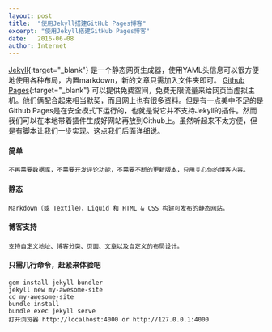 ```yaml
---
layout: post
title:  "使用Jekyll搭建GitHub Pages博客"
excerpt: "使用Jekyll搭建GitHub Pages博客"
date:   2016-06-08
author: Internet
---
```


[Jekyll](http://jekyllcn.com/){:target="_blank"} 是一个静态网页生成器，使用YAML头信息可以很方便地使用各种布局，内置markdown，新的文章只需加入文件夹即可。
[Github Pages](https://pages.github.com/){:target="_blank"} 可以提供免费空间，免费无限流量来给网页当虚拟主机。他们俩配合起来相当默契，而且网上也有很多资料。但是有一点美中不足的是Github Pages是在安全模式下运行的，也就是说它并不支持Jekyll的插件。然而我们可以在本地带着插件生成好网站再放到Github上。虽然听起来不太方便，但是有脚本让我们一步实现。这点我们后面详细说。

#### 简单
```
不再需要数据库，不需要开发评论功能，不需要不断的更新版本，只用关心你的博客内容。
```
#### 静态
```
Markdown（或 Textile）、Liquid 和 HTML & CSS 构建可发布的静态网站。
```
#### 博客支持
```
支持自定义地址、博客分类、页面、文章以及自定义的布局设计。
```
#### 只需几行命令，赶紧来体验吧
```
gem install jekyll bundler
jekyll new my-awesome-site
cd my-awesome-site
bundle install
bundle exec jekyll serve
打开浏览器 http://localhost:4000 or http://127.0.0.1:4000
```
